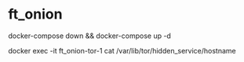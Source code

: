 # ft_onion

docker-compose down && docker-compose up -d

docker exec -it ft_onion-tor-1 cat /var/lib/tor/hidden_service/hostname

